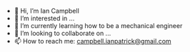 - 👋 Hi, I’m Ian Campbell
- 👀 I’m interested in ...
- 🌱 I’m currently learning how to be a mechanical engineer
- 💞️ I’m looking to collaborate on ...
- 📫 How to reach me: campbell.ianpatrick@gmail.com
